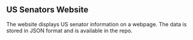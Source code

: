 ## US Senators Website
The website displays US senator information on a webpage. The data is stored in JSON format and is available in the repo.

